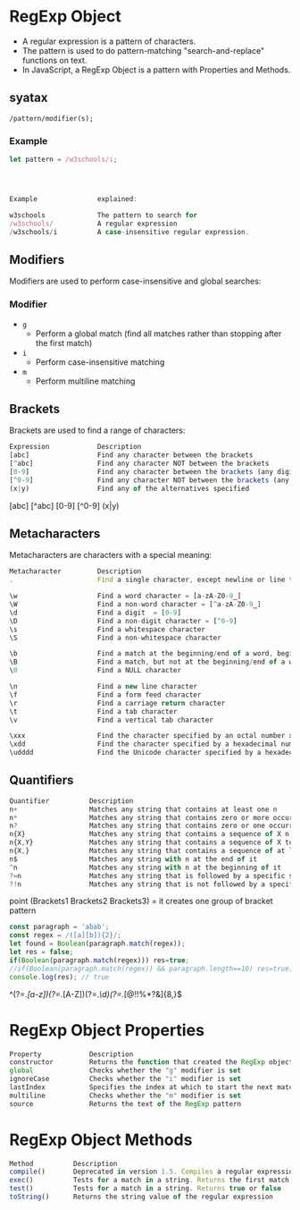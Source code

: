 # RegExp Object

* A regular expression is a pattern of characters.
* The pattern is used to do pattern-matching "search-and-replace" functions on text.
* In JavaScript, a RegExp Object is a pattern with Properties and Methods.

## syatax

`/pattern/modifier(s);`

### Example

```js
let pattern = /w3schools/i;




Example               explained:

w3schools             The pattern to search for
/w3schools/           A regular expression
/w3schools/i          A case-insensitive regular expression.
```

## Modifiers

Modifiers are used to perform case-insensitive and global searches:

### Modifier

* `g`
  * Perform a global match (find all matches rather than stopping after the first match)
* `i`
  * Perform case-insensitive matching
* `m`
  * Perform multiline matching

## Brackets

Brackets are used to find a range of characters:

```js
Expression            Description
[abc]                 Find any character between the brackets
[^abc]                Find any character NOT between the brackets
[0-9]                 Find any character between the brackets (any digit)
[^0-9]                Find any character NOT between the brackets (any non-digit)
(x|y)                 Find any of the alternatives specified
```
[abc]  [^abc] [0-9] [^0-9] (x|y)  
## Metacharacters

Metacharacters are characters with a special meaning:

```js
Metacharacter         Description
.                     Find a single character, except newline or line terminator

\w                    Find a word character = [a-zA-Z0-9_]
\W                    Find a non-word character = [^a-zA-Z0-9_]
\d                    Find a digit  = [0-9]
\D                    Find a non-digit character = [^0-9]
\s                    Find a whitespace character
\S                    Find a non-whitespace character

\b                    Find a match at the beginning/end of a word, beginning like this: \bHI, end like this: HI\b
\B                    Find a match, but not at the beginning/end of a word
\0                    Find a NULL character

\n                    Find a new line character
\f                    Find a form feed character
\r                    Find a carriage return character
\t                    Find a tab character
\v                    Find a vertical tab character

\xxx                  Find the character specified by an octal number xxx
\xdd                  Find the character specified by a hexadecimal number dd
\udddd                Find the Unicode character specified by a hexadecimal number dddd
```

## Quantifiers

```js
Quantifier          Description
n+                  Matches any string that contains at least one n
n*                  Matches any string that contains zero or more occurrences of n
n?                  Matches any string that contains zero or one occurrences of n
n{X}                Matches any string that contains a sequence of X n's
n{X,Y}              Matches any string that contains a sequence of X to Y n's
n{X,}               Matches any string that contains a sequence of at least X n's
n$                  Matches any string with n at the end of it
^n                  Matches any string with n at the beginning of it
?=n                 Matches any string that is followed by a specific string n
?!n                 Matches any string that is not followed by a specific string n
```

 point
 (Brackets1 Brackets2  Brackets3) =  it creates one group of bracket pattern

 ```js
const paragraph = 'abab';
const regex = /([a][b]){2}/;
let found = Boolean(paragraph.match(regex));
let res = false;
if(Boolean(paragraph.match(regex))) res=true;
//if(Boolean(paragraph.match(regex)) && paragraph.length==10) res=true;
console.log(res); // true
 ```
^(?=.*[a-z])(?=.*[A-Z])(?=.*\d)(?=.*[@$!%*?&])[A-Za-z\d@$!%*?&]{8,}$
# RegExp Object Properties

```js
Property            Description
constructor         Returns the function that created the RegExp object's prototype
global              Checks whether the "g" modifier is set
ignoreCase          Checks whether the "i" modifier is set
lastIndex           Specifies the index at which to start the next match
multiline           Checks whether the "m" modifier is set
source              Returns the text of the RegExp pattern
```

# RegExp Object Methods

```js
Method          Description
compile()       Deprecated in version 1.5. Compiles a regular expression
exec()          Tests for a match in a string. Returns the first match
test()          Tests for a match in a string. Returns true or false
toString()      Returns the string value of the regular expression
```
